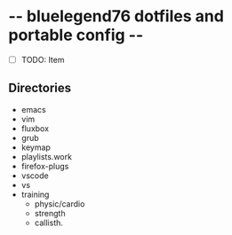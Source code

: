 # -- bluelegend76 dotfiles and portable config --

- [ ] TODO: Item

## Directories
- emacs
- vim
- fluxbox
- grub
- keymap
- playlists.work
- firefox-plugs
- vscode
- vs
- training
  - physic/cardio
  - strength
  - callisth.

